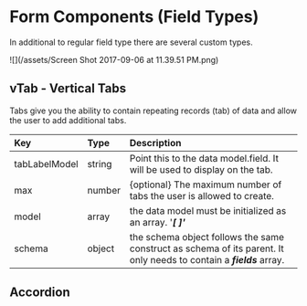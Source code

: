 # Form Components \(Field Types\)

In additional to regular field type there are several custom types.

![](/assets/Screen Shot 2017-09-06 at 11.39.51 PM.png)

## vTab - Vertical Tabs

Tabs give you the ability to contain repeating records \(tab\) of data and allow the user to add additional tabs.

| Key | Type | Description |
| :--- | :--- | :--- |
| tabLabelModel | string | Point this to the data model.field. It will be used to display on the tab. |
| max | number | {optional} The maximum number of tabs the user is allowed to create. |
| model | array | the data model must be initialized as an array. '_**\[  \]'**_ |
| schema | object | the schema object follows the same construct as schema of its parent. It only needs to contain a _**fields**_ array.  |

## Accordion




